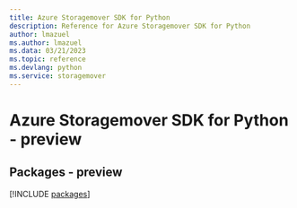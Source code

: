 ```yaml
---
title: Azure Storagemover SDK for Python
description: Reference for Azure Storagemover SDK for Python
author: lmazuel
ms.author: lmazuel
ms.data: 03/21/2023
ms.topic: reference
ms.devlang: python
ms.service: storagemover
---
```

# Azure Storagemover SDK for Python - preview
## Packages - preview
[!INCLUDE [packages](storagemover-index.md)]